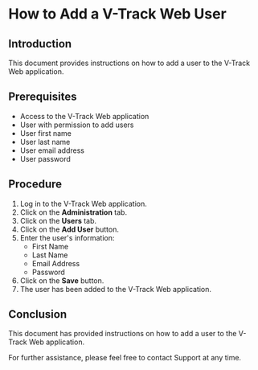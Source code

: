 # How to Add a V-Track Web User

## Introduction

This document provides instructions on how to add a user to the V-Track Web application.

## Prerequisites

- Access to the V-Track Web application
- User with permission to add users
- User first name
- User last name
- User email address
- User password

## Procedure

1. Log in to the V-Track Web application.
2. Click on the **Administration** tab.
3. Click on the **Users** tab.
4. Click on the **Add User** button.
5. Enter the user's information:
   - First Name
   - Last Name
   - Email Address
   - Password
6. Click on the **Save** button.
7. The user has been added to the V-Track Web application.

## Conclusion

This document has provided instructions on how to add a user to the V-Track Web application.

For further assistance, please feel free to contact Support at any time.
